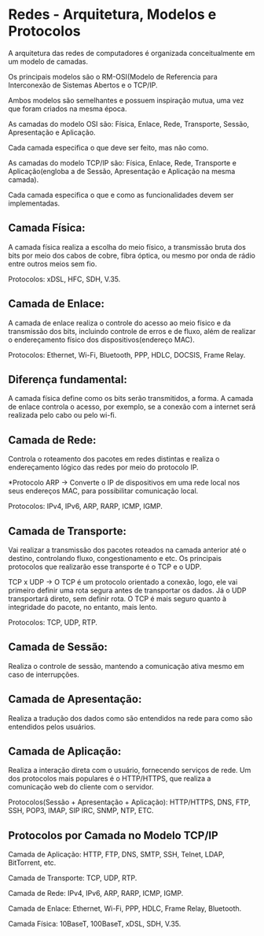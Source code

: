 # Redes - Arquitetura, Modelos e Protocolos

A arquitetura das redes de computadores é organizada conceitualmente em um modelo de camadas.

Os principais modelos são o RM-OSI(Modelo de Referencia para Interconexão de Sistemas Abertos e o TCP/IP.

Ambos modelos são semelhantes e possuem inspiração mutua, uma vez que foram criados na mesma época.

As camadas do modelo OSI são: Física, Enlace, Rede, Transporte, Sessão, Apresentação e Aplicação.

Cada camada especifica o que deve ser feito, mas não como.

As camadas do modelo TCP/IP são: Física, Enlace, Rede, Transporte e Aplicação(engloba a de Sessão, Apresentação e Aplicação na mesma camada).

Cada camada especifica o que e como as funcionalidades devem ser implementadas.

## Camada Física:

A camada física realiza a escolha do meio físico, a transmissão bruta dos bits por meio dos cabos de cobre, fibra óptica, ou mesmo por onda de rádio entre outros meios sem fio. 

Protocolos: xDSL, HFC, SDH, V.35.

## Camada de Enlace:

A camada de enlace realiza o controle do acesso ao meio físico e da transmissão dos bits, incluindo controle de erros e de fluxo, além de realizar o endereçamento físico dos dispositivos(endereço MAC).

Protocolos: Ethernet, Wi-Fi, Bluetooth, PPP, HDLC, DOCSIS, Frame Relay.

## Diferença fundamental:

A camada física define como os bits serão transmitidos, a forma. A camada de enlace controla o acesso, por exemplo, se a conexão com a internet será realizada pelo cabo ou pelo wi-fi.

## Camada de Rede:

Controla o roteamento dos pacotes em redes distintas e realiza o endereçamento lógico das redes por meio do protocolo IP.

*Protocolo ARP -> Converte o IP de dispositivos em uma rede local nos seus endereços MAC, para possibilitar comunicação local.

Protocolos: IPv4, IPv6, ARP, RARP, ICMP, IGMP.

## Camada de Transporte:

Vai realizar a transmissão dos pacotes roteados na camada anterior até o destino, controlando fluxo, congestionamento e etc. Os principais protocolos que realizarão esse transporte é o TCP e o UDP.

TCP x UDP -> O TCP é um protocolo orientado a conexão, logo, ele vai primeiro definir uma rota segura antes de transportar os dados. Já o UDP transportará direto, sem definir rota. O TCP é mais seguro quanto à integridade do pacote, no entanto, mais lento.

Protocolos: TCP, UDP, RTP.

## Camada de Sessão:

Realiza o controle de sessão, mantendo a comunicação ativa mesmo em caso de interrupções.

## Camada de Apresentação:

Realiza a tradução dos dados como são entendidos na rede para como são entendidos pelos usuários.

## Camada de Aplicação:

Realiza a interação direta com o usuário, fornecendo serviços de rede. Um dos protocolos mais populares é o HTTP/HTTPS, que realiza a comunicação web do cliente com o servidor.

Protocolos(Sessão + Apresentação + Aplicação): HTTP/HTTPS, DNS, FTP, SSH, POP3, IMAP, SIP IRC, SNMP, NTP, ETC. 

## Protocolos por Camada no Modelo TCP/IP

Camada de Aplicação: HTTP, FTP, DNS, SMTP, SSH, Telnet, LDAP, BitTorrent, etc.

Camada de Transporte: TCP, UDP, RTP.

Camada de Rede: IPv4, IPv6, ARP, RARP, ICMP, IGMP.

Camada de Enlace: Ethernet, Wi-Fi, PPP, HDLC, Frame Relay, Bluetooth.

Camada Física: 10BaseT, 100BaseT, xDSL, SDH, V.35.
